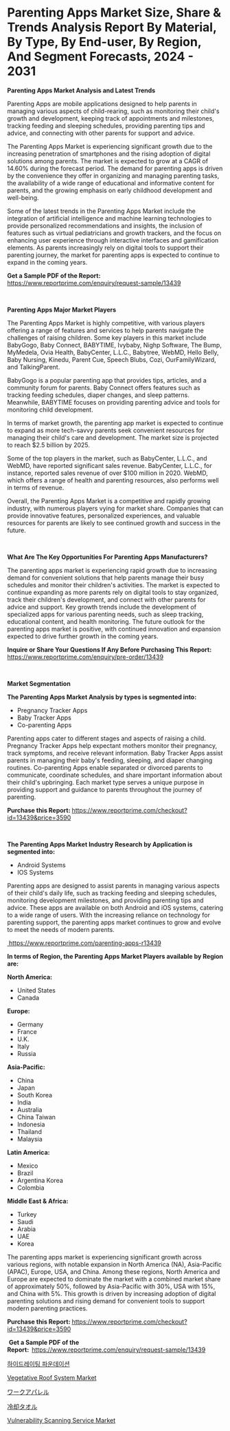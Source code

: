 <p><h1>Parenting Apps Market Size, Share & Trends Analysis Report By Material, By Type, By End-user, By Region, And Segment Forecasts, 2024 - 2031</h1></p><p><strong>Parenting Apps Market Analysis and Latest Trends</strong></p>
<p><p>Parenting Apps are mobile applications designed to help parents in managing various aspects of child-rearing, such as monitoring their child's growth and development, keeping track of appointments and milestones, tracking feeding and sleeping schedules, providing parenting tips and advice, and connecting with other parents for support and advice.</p><p>The Parenting Apps Market is experiencing significant growth due to the increasing penetration of smartphones and the rising adoption of digital solutions among parents. The market is expected to grow at a CAGR of 14.60% during the forecast period. The demand for parenting apps is driven by the convenience they offer in organizing and managing parenting tasks, the availability of a wide range of educational and informative content for parents, and the growing emphasis on early childhood development and well-being.</p><p>Some of the latest trends in the Parenting Apps Market include the integration of artificial intelligence and machine learning technologies to provide personalized recommendations and insights, the inclusion of features such as virtual pediatricians and growth trackers, and the focus on enhancing user experience through interactive interfaces and gamification elements. As parents increasingly rely on digital tools to support their parenting journey, the market for parenting apps is expected to continue to expand in the coming years.</p></p>
<p><strong>Get a Sample PDF of the Report:&nbsp;</strong> <a href="https://www.reportprime.com/enquiry/request-sample/13439">https://www.reportprime.com/enquiry/request-sample/13439</a></p>
<p>&nbsp;</p>
<p><strong>Parenting Apps Major Market Players</strong></p>
<p><p>The Parenting Apps Market is highly competitive, with various players offering a range of features and services to help parents navigate the challenges of raising children. Some key players in this market include BabyGogo, Baby Connect, BABYTIME, Ivybaby, Nighp Software, The Bump, MyMedela, Ovia Health, BabyCenter, L.L.C., Babytree, WebMD, Hello Belly, Baby Nursing, Kinedu, Parent Cue, Speech Blubs, Cozi, OurFamilyWizard, and TalkingParent.</p><p>BabyGogo is a popular parenting app that provides tips, articles, and a community forum for parents. Baby Connect offers features such as tracking feeding schedules, diaper changes, and sleep patterns. Meanwhile, BABYTIME focuses on providing parenting advice and tools for monitoring child development.</p><p>In terms of market growth, the parenting app market is expected to continue to expand as more tech-savvy parents seek convenient resources for managing their child's care and development. The market size is projected to reach $2.5 billion by 2025.</p><p>Some of the top players in the market, such as BabyCenter, L.L.C., and WebMD, have reported significant sales revenue. BabyCenter, L.L.C., for instance, reported sales revenue of over $100 million in 2020. WebMD, which offers a range of health and parenting resources, also performs well in terms of revenue.</p><p>Overall, the Parenting Apps Market is a competitive and rapidly growing industry, with numerous players vying for market share. Companies that can provide innovative features, personalized experiences, and valuable resources for parents are likely to see continued growth and success in the future.</p></p>
<p>&nbsp;</p>
<p><strong>What Are The Key Opportunities For Parenting Apps Manufacturers?</strong></p>
<p><p>The parenting apps market is experiencing rapid growth due to increasing demand for convenient solutions that help parents manage their busy schedules and monitor their children's activities. The market is expected to continue expanding as more parents rely on digital tools to stay organized, track their children's development, and connect with other parents for advice and support. Key growth trends include the development of specialized apps for various parenting needs, such as sleep tracking, educational content, and health monitoring. The future outlook for the parenting apps market is positive, with continued innovation and expansion expected to drive further growth in the coming years.</p></p>
<p><strong>Inquire or Share Your Questions If Any Before Purchasing This Report:</strong> <a href="https://www.reportprime.com/enquiry/pre-order/13439">https://www.reportprime.com/enquiry/pre-order/13439</a></p>
<p>&nbsp;</p>
<p><strong>Market Segmentation</strong></p>
<p><strong>The Parenting Apps Market Analysis by types is segmented into:</strong></p>
<p><ul><li>Pregnancy Tracker Apps</li><li>Baby Tracker Apps</li><li>Co-parenting Apps</li></ul></p>
<p><p>Parenting apps cater to different stages and aspects of raising a child. Pregnancy Tracker Apps help expectant mothers monitor their pregnancy, track symptoms, and receive relevant information. Baby Tracker Apps assist parents in managing their baby's feeding, sleeping, and diaper changing routines. Co-parenting Apps enable separated or divorced parents to communicate, coordinate schedules, and share important information about their child's upbringing. Each market type serves a unique purpose in providing support and guidance to parents throughout the journey of parenting.</p></p>
<p><strong>Purchase this Report:&nbsp;</strong><a href="https://www.reportprime.com/checkout?id=13439&price=3590">https://www.reportprime.com/checkout?id=13439&price=3590</a></p>
<p>&nbsp;</p>
<p><strong>The Parenting Apps Market Industry Research by Application is segmented into:</strong></p>
<p><ul><li>Android Systems</li><li>IOS Systems</li></ul></p>
<p><p>Parenting apps are designed to assist parents in managing various aspects of their child's daily life, such as tracking feeding and sleeping schedules, monitoring development milestones, and providing parenting tips and advice. These apps are available on both Android and iOS systems, catering to a wide range of users. With the increasing reliance on technology for parenting support, the parenting apps market continues to grow and evolve to meet the needs of modern parents.</p></p>
<p><a href="https://www.reportprime.com/parenting-apps-r13439">&nbsp;https://www.reportprime.com/parenting-apps-r13439</a></p>
<p><strong>In terms of Region, the Parenting Apps Market Players available by Region are:</strong></p>
<p>
    <p> <strong> North America: </strong>
        <ul>
            <li>United States</li>
            <li>Canada</li>
        </ul>
        </p> 
    <p> <strong> Europe: </strong>
        <ul>
            <li>Germany</li>
            <li>France</li>
            <li>U.K.</li>
            <li>Italy</li>
            <li>Russia</li>
        </ul>
        </p> 
    <p> <strong> Asia-Pacific: </strong>
        <ul>
            <li>China</li>
            <li>Japan</li>
            <li>South Korea</li>
            <li>India</li>
            <li>Australia</li>
            <li>China Taiwan</li>
            <li>Indonesia</li>
            <li>Thailand</li>
            <li>Malaysia</li>
        </ul>
        </p> 
    <p> <strong> Latin America: </strong>
        <ul>
            <li>Mexico</li>
            <li>Brazil</li>
            <li>Argentina Korea</li>
            <li>Colombia</li>
        </ul>
        </p> 
    <p> <strong> Middle East & Africa: </strong>
        <ul>
            <li>Turkey</li>
            <li>Saudi</li>
            <li>Arabia</li>
            <li>UAE</li>
            <li>Korea</li>
        </ul>
    </p>
    </p>
<p><p>The parenting apps market is experiencing significant growth across various regions, with notable expansion in North America (NA), Asia-Pacific (APAC), Europe, USA, and China. Among these regions, North America and Europe are expected to dominate the market with a combined market share of approximately 50%, followed by Asia-Pacific with 30%, USA with 15%, and China with 5%. This growth is driven by increasing adoption of digital parenting solutions and rising demand for convenient tools to support modern parenting practices.</p></p>
<p><strong>Purchase this Report: </strong><a href="https://www.reportprime.com/checkout?id=13439&price=3590">https://www.reportprime.com/checkout?id=13439&price=3590</a></p>
<p>&nbsp;<strong>Get a Sample PDF of the Report:&nbsp;&nbsp;</strong><a href="https://www.reportprime.com/enquiry/request-sample/13439">https://www.reportprime.com/enquiry/request-sample/13439</a></p>
<p><strong></strong></p>
<p><p><a href="https://github.com/fernandotryO5lson96765/Market-Research-Report-List-1/blob/main/178983722503.md">하이드레이팅 파운데이션</a></p><p><a href="https://github.com/Glendatilghmankmgz0rbhwpy/Market-Research-Report-List-2/blob/main/vegetative-roof-system-market.md">Vegetative Roof System Market</a></p><p><a href="https://medium.com/@barrymundy88/%E4%BD%9C%E6%A5%AD%E6%9C%8D%E5%B8%82%E5%A0%B4%E3%81%AE%E3%83%A1%E3%83%88%E3%83%AA%E3%82%AF%E3%82%B9%E3%82%92%E3%83%87%E3%82%B3%E3%83%BC%E3%83%89%E3%81%99%E3%82%8B-%E5%B8%82%E5%A0%B4%E3%82%B7%E3%82%A7%E3%82%A2-%E3%83%88%E3%83%AC%E3%83%B3%E3%83%89-%E6%88%90%E9%95%B7%E3%83%91%E3%82%BF%E3%83%BC%E3%83%B3-a391acca0c97">ワークアパレル</a></p><p><a href="https://medium.com/@darieenson678546/%E6%AC%A1%E3%81%AE%E6%96%87%E3%82%92%E6%97%A5%E6%9C%AC%E8%AA%9E%E3%81%AB%E7%BF%BB%E8%A8%B3%E3%81%97%E3%81%A6%E3%81%8F%E3%81%A0%E3%81%95%E3%81%84-%E5%B8%82%E5%A0%B4%E3%82%B7%E3%82%A7%E3%82%A2-%E3%83%88%E3%83%AC%E3%83%B3%E3%83%89-%E6%88%90%E9%95%B7%E3%83%91%E3%82%BF%E3%83%BC%E3%83%B3%E3%82%92%E8%A7%A3%E8%AA%AD%E3%81%97%E3%81%9F%E3%82%AF%E3%83%BC%E3%83%AA%E3%83%B3%E3%82%B0%E3%82%BF%E3%82%AA%E3%83%AB%E5%B8%82%E5%A0%B4%E3%81%AE%E3%83%A1%E3%83%88%E3%83%AA%E3%82%AF%E3%82%B9-cb9c410df29b">冷却タオル</a></p><p><a href="https://github.com/dx0328/Market-Research-Report-List-2/blob/main/vulnerability-scanning-service-market.md">Vulnerability Scanning Service Market</a></p></p>